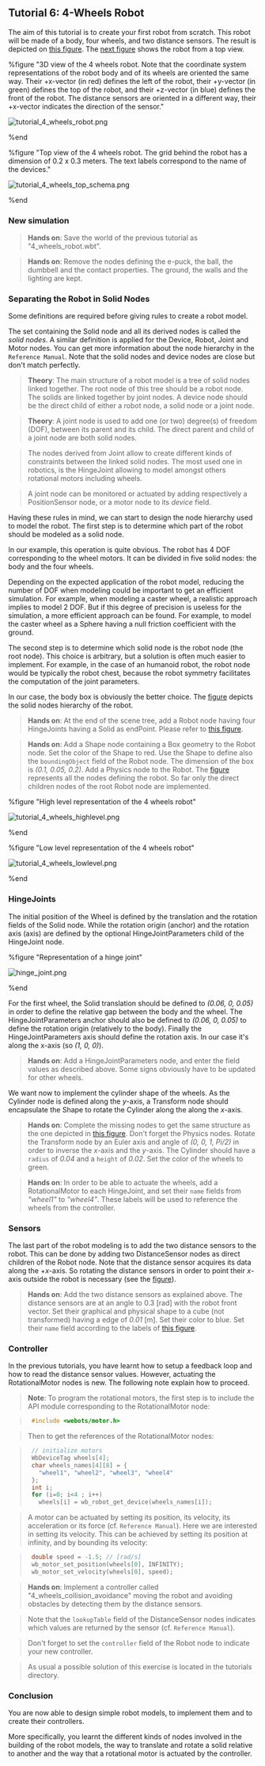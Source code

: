 ## Tutorial 6: 4-Wheels Robot

The aim of this tutorial is to create your first robot from scratch. This robot
will be made of a body, four wheels, and two distance sensors. The result is
depicted on [this
figure](#3d-view-of-the-4-wheels-robot-note-that-the-coordinate-system-representations-of-the-robot-body-and-of-its-wheels-are-oriented-the-same-way-their-px-vector-in-red-defines-the-left-of-the-robot-their-py-vector-in-green-defines-the-top-of-the-robot-and-their-pz-vector-in-blue-defines-the-front-of-the-robot-the-distance-sensors-are-oriented-in-a-different-way-their-px-vector-indicates-the-direction-of-the-sensor).
The
[next figure](#top-view-of-the-4-wheels-robot-the-grid-behind-the-robot-has-a-dimension-of-0-2-x-0-3-meters-the-text-labels-correspond-to-the-name-of-the-devices)
shows the robot from a top view.

%figure "3D view of the 4 wheels robot. Note that the coordinate system representations of the robot body and of its wheels are oriented the same way. Their +x-vector (in red) defines the left of the robot, their +y-vector (in green) defines the top of the robot, and their +z-vector (in blue) defines the front of the robot. The distance sensors are oriented in a different way, their +x-vector indicates the direction of the sensor."

![tutorial_4_wheels_robot.png](images/tutorial_4_wheels_robot.png)

%end

%figure "Top view of the 4 wheels robot. The grid behind the robot has a dimension of 0.2 x 0.3 meters. The text labels correspond to the name of the devices."

![tutorial_4_wheels_top_schema.png](images/tutorial_4_wheels_top_schema.png)

%end

### New simulation

> **Hands on**:
Save the world of the previous tutorial as "4\_wheels\_robot.wbt".

<!-- -->

> **Hands on**:
Remove the nodes defining the e-puck, the ball, the dumbbell and the contact
properties. The ground, the walls and the lighting are kept.

### Separating the Robot in Solid Nodes

Some definitions are required before giving rules to create a robot model.

The set containing the Solid node and all its derived nodes is called the *solid
nodes*. A similar definition is applied for the Device, Robot, Joint and Motor
nodes. You can get more information about the node hierarchy in the `Reference
Manual`. Note that the solid nodes and device nodes are close but don't match
perfectly.

> **Theory**:
The main structure of a robot model is a tree of solid nodes linked together.
The root node of this tree should be a robot node. The solids are linked together
by joint nodes. A device node should be the direct child of either a robot node,
 a solid node or a joint node.

<!-- -->

> **Theory**:
A joint node is used to add one (or two) degree(s) of freedom (DOF), between its
parent and its child. The direct parent and child of a joint node are both solid
nodes.

> The nodes derived from Joint allow to create different kinds of constraints
between the linked solid nodes. The most used one in robotics, is the HingeJoint
allowing to model amongst others rotational motors including wheels.

> A joint node can be monitored or actuated by adding respectively a
PositionSensor node, or a motor node to its *device* field.

Having these rules in mind, we can start to design the node hierarchy used to
model the robot. The first step is to determine which part of the robot should
be modeled as a solid node.

In our example, this operation is quite obvious. The robot has 4 DOF
corresponding to the wheel motors. It can be divided in five solid nodes: the
body and the four wheels.

Depending on the expected application of the robot model, reducing the number of
DOF when modeling could be important to get an efficient simulation. For
example, when modeling a caster wheel, a realistic approach implies to model 2
DOF. But if this degree of precision is useless for the simulation, a more
efficient approach can be found. For example, to model the caster wheel as a
Sphere having a null friction coefficient with the ground.

The second step is to determine which solid node is the robot node (the root
node). This choice is arbitrary, but a solution is often much easier to
implement. For example, in the case of an humanoid robot, the robot node would
be typically the robot chest, because the robot symmetry facilitates the
computation of the joint parameters.

In our case, the body box is obviously the better choice. The
[figure](#high-level-representation-of-the-4-wheels-robot) depicts the solid
nodes hierarchy of the robot.

> **Hands on**:
At the end of the scene tree, add a Robot node having four HingeJoints having a
Solid as endPoint. Please refer to [this
figure](#high-level-representation-of-the-4-wheels-robot).

<!-- -->

> **Hands on**:
Add a Shape node containing a Box geometry to the Robot node. Set the color of
the Shape to red. Use the Shape to define also the `boundingObject` field of the
Robot node. The dimension of the box is *(0.1, 0.05, 0.2)*. Add a Physics node
to the Robot. The [figure](#low-level-representation-of-the-4-wheels-robot)
represents all the nodes defining the robot. So far only the direct children
nodes of the root Robot node are implemented.

%figure "High level representation of the 4 wheels robot"

![tutorial_4_wheels_highlevel.png](images/tutorial_4_wheels_highlevel.png)

%end

%figure "Low level representation of the 4 wheels robot"

![tutorial_4_wheels_lowlevel.png](images/tutorial_4_wheels_lowlevel.png)

%end

### HingeJoints

The initial position of the Wheel is defined by the translation and the rotation
fields of the Solid node. While the rotation origin (anchor) and the rotation
axis (axis) are defined by the optional HingeJointParameters child of the
HingeJoint node.

%figure "Representation of a hinge joint"

![hinge_joint.png](images/hinge_joint.png)

%end

For the first wheel, the Solid translation should be defined to *(0.06, 0,
0.05)* in order to define the relative gap between the body and the wheel. The
HingeJointParameters anchor should also be defined to *(0.06, 0, 0.05)* to
define the rotation origin (relatively to the body). Finally the
HingeJointParameters axis should define the rotation axis. In our case it's
along the x-axis (so *(1, 0, 0)*).

> **Hands on**:
Add a HingeJointParameters node, and enter the field values as described above.
Some signs obviously have to be updated for other wheels.

We want now to implement the cylinder shape of the wheels. As the Cylinder node
is defined along the *y*-axis, a Transform node should encapsulate the Shape to
rotate the Cylinder along the along the *x*-axis.

> **Hands on**:
Complete the missing nodes to get the same structure as the one depicted in
[this figure](#low-level-representation-of-the-4-wheels-robot). Don't forget the
Physics nodes. Rotate the Transform node by an Euler axis and angle of *(0, 0,
1, Pi/2)* in order to inverse the *x*-axis and the *y*-axis. The Cylinder should
have a `radius` of *0.04* and a `height` of *0.02*. Set the color of the wheels
to green.

<!-- -->

> **Hands on**:
In order to be able to actuate the wheels, add a RotationalMotor to each
HingeJoint, and set their `name` fields from *"wheel1"* to *"wheel4"*. These
labels will be used to reference the wheels from the controller.

### Sensors

The last part of the robot modeling is to add the two distance sensors to the
robot. This can be done by adding two DistanceSensor nodes as direct children of
the Robot node. Note that the distance sensor acquires its data along the
+*x*-axis. So rotating the distance sensors in order to point their *x*-axis
outside the robot is necessary (see the
[figure](#top-view-of-the-4-wheels-robot-the-grid-behind-the-robot-has-a-dimension-of-0-2-x-0-3-meters-the-text-labels-correspond-to-the-name-of-the-devices)).

> **Hands on**:
Add the two distance sensors as explained above. The distance sensors are at an
angle to 0.3 [rad] with the robot front vector. Set their graphical and physical
shape to a cube (not transformed) having a edge of *0.01* [m]. Set their color
to blue. Set their `name` field according to the labels of [this figure](#top-view-of-the-4-wheels-robot-the-grid-behind-the-robot-has-a-dimension-of-0-2-x-0-3-meters-the-text-labels-correspond-to-the-name-of-the-devices).

### Controller

In the previous tutorials, you have learnt how to setup a feedback loop and how to
read the distance sensor values. However, actuating the RotationalMotor nodes is
new. The following note explain how to proceed.

> **Note**:
To program the rotational motors, the first step is to include the API module
corresponding to the RotationalMotor node:

> ```c
>  #include <webots/motor.h>
> ```

> Then to get the references of the RotationalMotor nodes:

> ```c
>  // initialize motors
>  WbDeviceTag wheels[4];
>  char wheels_names[4][8] = {
>    "wheel1", "wheel2", "wheel3", "wheel4"
>  };
>  int i;
>  for (i=0; i<4 ; i++)
>    wheels[i] = wb_robot_get_device(wheels_names[i]);
> ```

> A motor can be actuated by setting its position, its velocity, its acceleration
or its force (cf. `Reference Manual`). Here we are interested in setting its
velocity. This can be achieved by setting its position at infinity, and by
bounding its velocity:

> ```c
>  double speed = -1.5; // [rad/s]
>  wb_motor_set_position(wheels[0], INFINITY);
>  wb_motor_set_velocity(wheels[0], speed);
> ```

<!-- -->

> **Hands on**:
Implement a controller called "4\_wheels\_collision\_avoidance" moving the robot
and avoiding obstacles by detecting them by the distance sensors.

> Note that the `lookupTable` field of the DistanceSensor nodes indicates which
values are returned by the sensor (cf. `Reference Manual`).

> Don't forget to set the `controller` field of the Robot node to indicate your
new controller.

> As usual a possible solution of this exercise is located in the tutorials
directory.

### Conclusion

You are now able to design simple robot models, to implement them and to create
their controllers.

More specifically, you learnt the different kinds of nodes involved in the
building of the robot models, the way to translate and rotate a solid relative
to another and the way that a rotational motor is actuated by the controller.
